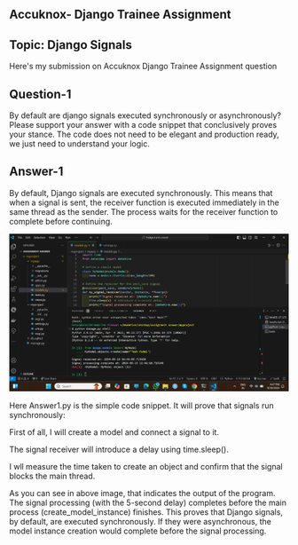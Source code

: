 ## Accuknox- Django Trainee Assignment 
## Topic: Django Signals
Here's my submission on Accuknox Django Trainee Assignment question 
## Question-1
By default are django signals executed synchronously or asynchronously? Please support your answer with a code snippet that conclusively proves your stance. The code does not need to be elegant and production ready, we just need to understand your logic.

## Answer-1
By default, Django signals are executed synchronously. This means that when a signal is sent, the receiver function is executed immediately in the same thread as the sender. The process waits for the receiver function to complete before continuing.

![dashboard snap](https://github.com/Hetprajapati12/Django-Trainee-Assignment-AccuKnox/blob/main/Answer%20of%20question%201.png)

Here Answer1.py is the simple code snippet. It will prove that signals run synchronously:

First of all, I will create a model and connect a signal to it.

The signal receiver will introduce a delay using time.sleep().

I wll measure the time taken to create an object and confirm that the signal blocks the main thread.

As you can see in above image, that indicates the output of the program. The signal processing (with the 5-second delay) completes before the main process (create_model_instance) finishes. This proves that Django signals, by default, are executed synchronously. If they were asynchronous, the model instance creation would complete before the signal processing.
